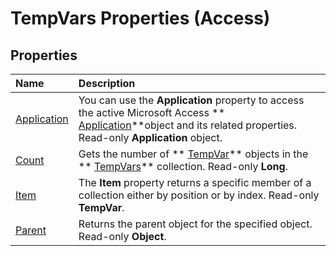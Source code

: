 
# TempVars Properties (Access)

## Properties



|**Name**|**Description**|
|:-----|:-----|
| [Application](250a64f6-d0a2-d816-1211-c56d90de0e70.md)|You can use the  **Application** property to access the active Microsoft Access ** [Application](aefb0713-97e6-e2c7-e530-8fd2e1316a55.md)**object and its related properties. Read-only  **Application** object.|
| [Count](3d4bfc9c-3a7c-5470-0e11-8e88bb5014e6.md)|Gets the number of  ** [TempVar](4a0429e6-bcfa-7a8b-7030-6e88c2f1a71d.md)** objects in the ** [TempVars](aa81b18b-5e9f-ae44-cbcf-55cf6e37b7f6.md)** collection. Read-only **Long**.|
| [Item](b2b71b6c-cfb4-0b1d-2417-a71725584642.md)|The  **Item** property returns a specific member of a collection either by position or by index. Read-only **TempVar**.|
| [Parent](0dfb9feb-54ef-e15d-2569-1261f2ae3358.md)|Returns the parent object for the specified object. Read-only  **Object**.|
